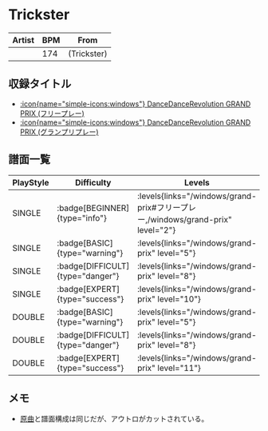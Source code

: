 # Trickster

|Artist|BPM|From|
|------|---|----|
||174|(Trickster)|

## 収録タイトル

- [:icon{name="simple-icons:windows"} DanceDanceRevolution GRAND PRIX (フリープレー)](/windows/grand-prix#フリープレー)
- [:icon{name="simple-icons:windows"} DanceDanceRevolution GRAND PRIX (グランプリプレー)](/windows/grand-prix)

## 譜面一覧

|PlayStyle|Difficulty|Levels|Notes|Movie|
|---------|----------|------|-----|-----|
|SINGLE| :badge[BEGINNER]{type="info"}| :levels{links="/windows/grand-prix#フリープレー,/windows/grand-prix" level="2"}|69/0||
|SINGLE| :badge[BASIC]{type="warning"}| :levels{links="/windows/grand-prix" level="5"}|124/10||
|SINGLE| :badge[DIFFICULT]{type="danger"}| :levels{links="/windows/grand-prix" level="8"}|217/20||
|SINGLE| :badge[EXPERT]{type="success"}| :levels{links="/windows/grand-prix" level="10"}|275/12||
|DOUBLE| :badge[BASIC]{type="warning"}| :levels{links="/windows/grand-prix" level="5"}|113/10||
|DOUBLE| :badge[DIFFICULT]{type="danger"}| :levels{links="/windows/grand-prix" level="8"}|217/23||
|DOUBLE| :badge[EXPERT]{type="success"}| :levels{links="/windows/grand-prix" level="11"}|271/15||

## メモ

- [原曲](/playstation2-jp/x/trickster)と譜面構成は同じだが、アウトロがカットされている。
